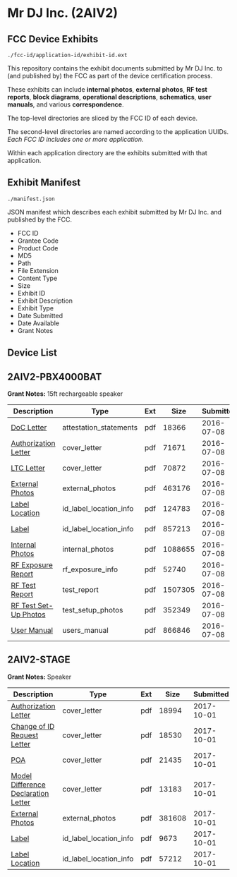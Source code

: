 # Mr DJ Inc. (2AIV2)
## FCC Device Exhibits

```
./fcc-id/application-id/exhibit-id.ext
```

This repository contains the exhibit documents submitted by Mr DJ Inc. to (and published by) the FCC as part of the device certification process.

These exhibits can include **internal photos**, **external photos**, **RF test reports**, **block diagrams**, **operational descriptions**, **schematics**, **user manuals**, and various **correspondence**.

The top-level directories are sliced by the FCC ID of each device.

The second-level directories are named according to the application UUIDs. *Each FCC ID includes one or more application.*

Within each application directory are the exhibits submitted with that application. 

## Exhibit Manifest

```
./manifest.json
```

JSON manifest which describes each exhibit submitted by Mr DJ Inc. and published by the FCC.

- FCC ID
- Grantee Code
- Product Code
- MD5
- Path
- File Extension
- Content Type
- Size
- Exhibit ID
- Exhibit Description
- Exhibit Type
- Date Submitted
- Date Available
- Grant Notes

## Device List
## 2AIV2-PBX4000BAT
**Grant Notes:** 15ft rechargeable speaker

| Description | Type | Ext | Size | Submitted | Available |
| ----------- | ---- | --- | ---- | --------- | --------- |
| [DoC Letter](2AIV2-PBX4000BAT/555e2501534a92c21c61f107c2de6933/3055786.pdf) | attestation_statements | pdf | 18366 | 2016-07-08 | 2016-07-08 |
| [Authorization Letter](2AIV2-PBX4000BAT/555e2501534a92c21c61f107c2de6933/3055788.pdf) | cover_letter | pdf | 71671 | 2016-07-08 | 2016-07-08 |
| [LTC Letter](2AIV2-PBX4000BAT/555e2501534a92c21c61f107c2de6933/3055789.pdf) | cover_letter | pdf | 70872 | 2016-07-08 | 2016-07-08 |
| [External Photos](2AIV2-PBX4000BAT/555e2501534a92c21c61f107c2de6933/3055790.pdf) | external_photos | pdf | 463176 | 2016-07-08 | 2016-07-08 |
| [Label Location](2AIV2-PBX4000BAT/555e2501534a92c21c61f107c2de6933/3055791.pdf) | id_label_location_info | pdf | 124783 | 2016-07-08 | 2016-07-08 |
| [Label](2AIV2-PBX4000BAT/555e2501534a92c21c61f107c2de6933/3055792.pdf) | id_label_location_info | pdf | 857213 | 2016-07-08 | 2016-07-08 |
| [Internal Photos](2AIV2-PBX4000BAT/555e2501534a92c21c61f107c2de6933/3055793.pdf) | internal_photos | pdf | 1088655 | 2016-07-08 | 2016-07-08 |
| [RF Exposure Report](2AIV2-PBX4000BAT/555e2501534a92c21c61f107c2de6933/3055796.pdf) | rf_exposure_info | pdf | 52740 | 2016-07-08 | 2016-07-08 |
| [RF Test Report](2AIV2-PBX4000BAT/555e2501534a92c21c61f107c2de6933/3055798.pdf) | test_report | pdf | 1507305 | 2016-07-08 | 2016-07-08 |
| [RF Test Set-Up Photos](2AIV2-PBX4000BAT/555e2501534a92c21c61f107c2de6933/3055799.pdf) | test_setup_photos | pdf | 352349 | 2016-07-08 | 2016-07-08 |
| [User Manual](2AIV2-PBX4000BAT/555e2501534a92c21c61f107c2de6933/3055797.pdf) | users_manual | pdf | 866846 | 2016-07-08 | 2016-07-08 |
## 2AIV2-STAGE
**Grant Notes:** Speaker

| Description | Type | Ext | Size | Submitted | Available |
| ----------- | ---- | --- | ---- | --------- | --------- |
| [Authorization Letter](2AIV2-STAGE/6edd15c9e9d9aa1cdbd6a08908ee6238/3589304.pdf) | cover_letter | pdf | 18994 | 2017-10-01 | 2017-10-01 |
| [Change of ID Request Letter](2AIV2-STAGE/6edd15c9e9d9aa1cdbd6a08908ee6238/3589305.pdf) | cover_letter | pdf | 18530 | 2017-10-01 | 2017-10-01 |
| [POA](2AIV2-STAGE/6edd15c9e9d9aa1cdbd6a08908ee6238/3589306.pdf) | cover_letter | pdf | 21435 | 2017-10-01 | 2017-10-01 |
| [Model Difference Declaration Letter](2AIV2-STAGE/6edd15c9e9d9aa1cdbd6a08908ee6238/3589307.pdf) | cover_letter | pdf | 13183 | 2017-10-01 | 2017-10-01 |
| [External Photos](2AIV2-STAGE/6edd15c9e9d9aa1cdbd6a08908ee6238/3589308.pdf) | external_photos | pdf | 381608 | 2017-10-01 | 2017-10-01 |
| [Label](2AIV2-STAGE/6edd15c9e9d9aa1cdbd6a08908ee6238/3589309.pdf) | id_label_location_info | pdf | 9673 | 2017-10-01 | 2017-10-01 |
| [Label Location](2AIV2-STAGE/6edd15c9e9d9aa1cdbd6a08908ee6238/3589310.pdf) | id_label_location_info | pdf | 57212 | 2017-10-01 | 2017-10-01 |
